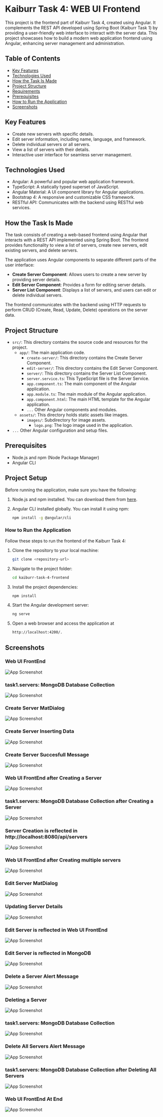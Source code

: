 
# Kaiburr Task 4: WEB UI Frontend

This project is the frontend part of Kaiburr Task 4, created using Angular. It complements the REST API developed using Spring Boot (Kaiburr Task 1) by providing a user-friendly web interface to interact with the server data. This project showcases how to build a modern web application frontend using Angular, enhancing server management and administration.


## Table of Contents

- [Key Features](#key-features)
- [Technologies Used](#technologies-used)
- [How the Task Is Made](#how-the-task-is-made)
- [Project Structure](#project-structure)
- [Requirements](#requirements)
- [Prerequisites](#prerequisites)
- [How to Run the Application](#how-to-run-the-application)
- [Screenshots](#screenshots)

## Key Features
- Create new servers with specific details.
- Edit server information, including name, language, and framework.
- Delete individual servers or all servers.
- View a list of servers with their details.
- Interactive user interface for seamless server management.

## Technologies Used
- Angular: A powerful and popular web application framework.
- TypeScript: A statically typed superset of JavaScript.
- Angular Material: A UI component library for Angular applications.
- Bootstrap 4: A responsive and customizable CSS framework.
- RESTful API: Communicates with the backend using RESTful web services.

## How the Task Is Made

The task consists of creating a web-based frontend using Angular that interacts with a REST API implemented using Spring Boot. The frontend provides functionality to view a list of servers, create new servers, edit existing servers, and delete servers.

The application uses Angular components to separate different parts of the user interface:

- **Create Server Component**: Allows users to create a new server by providing server details.
- **Edit Server Component**: Provides a form for editing server details.
- **Server List Component**: Displays a list of servers, and users can edit or delete individual servers.

The frontend communicates with the backend using HTTP requests to perform CRUD (Create, Read, Update, Delete) operations on the server data.


## Project Structure
- `src/`: This directory contains the source code and resources for the project.
    - `app/`: The main application code.
        - `create-server/`: This directory contains the Create Server Component.
        - `edit-server/`: This directory contains the Edit Server Component.
        - `server/`: This directory contains the Server List Component.
        - `server.service.ts`: This TypeScript file is the Server Service.
        - `app.component.ts`: The main component of the Angular application.
        - `app.module.ts`: The main module of the Angular application.
        - `app.component.html`: The main HTML template for the Angular application.
        - `...`  Other Angular components and modules.
    -  `assets/`: This directory holds static assets like images.
        - `images/`: Subdirectory for image assets.
            - `logo.png`: The logo image used in the application.
- `...`  Other Angular configuration and setup files.


## Prerequisites
- Node.js and npm (Node Package Manager)
- Angular CLI
## Project Setup
Before running the application, make sure you have the following:

1. Node.js and npm installed. You can download them from [here](https://nodejs.org/).
2. Angular CLI installed globally. You can install it using npm:

   ```bash
   npm install -g @angular/cli

### How to Run the Application
Follow these steps to run the frontend of the Kaiburr Task 4:

1. Clone the repository to your local machine:

    ```bash
    git clone <repository-url>

2. Navigate to the project folder:

    ```bash
    cd kaiburr-task-4-frontend

3. Install the project dependencies:

    ```bash
    npm install

4. Start the Angular development server:

    ```bash
    ng serve

5. Open a web browser and access the application at 
    ```bash
    http://localhost:4200/.
    
## Screenshots
### Web UI FrontEnd
![App Screenshot](https://drive.google.com/uc?id=1l5d8BKilb_wgCxMY2bhXuIpEATISeYYB)

### task1.servers: MongoDB Database Collection
![App Screenshot](https://drive.google.com/uc?id=13obnnzZdAP_bl7yYgV-2vPzphToi3Pp3)

### Create Server MatDialog
![App Screenshot](https://drive.google.com/uc?id=1qURsR_eMTeH7pFNSIqEHuIk-htLy-M5M)

### Create Server Inserting Data
![App Screenshot](https://drive.google.com/uc?id=10ymorwGRMTHrfQwY0Qi1VvXq0NCVt4Gg)

### Create Server Succesfull Message
![App Screenshot](https://drive.google.com/uc?id=1VsS8rj0TdUQ2kg_X3wUePjqnXCuWbxg6)

### Web UI FrontEnd after Creating a Server
![App Screenshot](https://drive.google.com/uc?id=1-EUJEVLClhfIlzOa6YlZUcCstAXO4vR1)

### task1.servers: MongoDB Database Collection after Creating a Server
![App Screenshot](https://drive.google.com/uc?id=1a0z2P4H_tZAptliWF8uYF5KVOkzsB0_g)

### Server Creation is reflected in http://localhost:8080/api/servers
![App Screenshot](https://drive.google.com/uc?id=1as89U_2PyR-4dHAS-9MgkHsAXRTZgCJS)

### Web UI FrontEnd after Creating multiple servers
![App Screenshot](https://drive.google.com/uc?id=1-M40XfmVfNrFOUUywYRqZeb3BF02NrYK)

### Edit Server MatDialog
![App Screenshot](https://drive.google.com/uc?id=1dN0H0Q9ll4Mxci8VgKGaWamrL2NJQA73)

### Updating Server Details
![App Screenshot](https://drive.google.com/uc?id=1FZnaqpMnWlDHsCLMEuaRbcaZYUFvBXdE)

### Edit Server is reflected in Web UI FrontEnd
![App Screenshot](https://drive.google.com/uc?id=1rCl081EWBJK6l1U8kPhsPvZlf8Jf3oyf)

### Edit Server is reflected in MongoDB
![App Screenshot](https://drive.google.com/uc?id=1zT0WHDNpOAH_ZgK7KnS1SYH69ZkhR4I9)

### Delete a Server Alert Message
![App Screenshot](https://drive.google.com/uc?id=1luaHTMH_KLAYMCBM4m78_qWFPmBBNI9P)

### Deleting a Server
![App Screenshot](https://drive.google.com/uc?id=1T1W5pkyxHv3J-T1wDaMMZbHnbGFWIqXe)

### task1.servers: MongoDB Database Collection
![App Screenshot](https://drive.google.com/uc?id=1BJ7DnJg_Aj-1rRheyh1RiDN12RCKZzMO)

### Delete All Servers Alert Message
![App Screenshot](https://drive.google.com/uc?id=1spwgVyqGsB1JJrDccIz-iAUGqy3igsJ1)

### task1.servers: MongoDB Database Collection after Deleting All Servers
![App Screenshot](https://drive.google.com/uc?id=1l5d8BKilb_wgCxMY2bhXuIpEATISeYYB)

### Web UI FrontEnd At End
![App Screenshot](https://drive.google.com/uc?id=13obnnzZdAP_bl7yYgV-2vPzphToi3Pp3)
